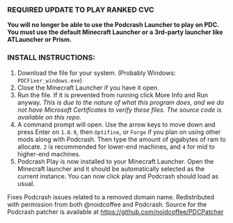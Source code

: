 ### REQUIRED UPDATE TO PLAY RANKED CVC

**You will no longer be able to use the Podcrash Launcher to play on PDC. You must use the default Minecraft Launcher or a 3rd-party launcher like ATLauncher or Prism.**

### INSTALL INSTRUCTIONS:

1. Download the file for your system. (Probably Windows: `PDCFixer_windows.exe`)
2. Close the Minecraft Launcher if you have it open.
3. Run the file. If it is prevented from running click More Info and Run anyway. _This is due to the nature of what this program does, and we do not have Microsoft Certificates to verify these files. The source code is available on this repo._
4. A command prompt will open. Use the arrow keys to move down and press Enter on `1.8.9`, then `Optifine`, or `Forge` if you plan on using other mods along with Podcrash. Then type the amount of gigabytes of ram to allocate. `2` is recommended for lower-end machines, and `4` for mid to higher-end machines. 
5. Podcrash Play is now installed to your Minecraft Launcher. Open the Minecraft launcher and it should be automatically selected as the current instance. You can now click play and Podcrash should load as usual.

Fixes Podcrash issues related to a removed domain name. Redistributed with permission from both @noidcoffee and Podcrash. 
Source for the Podcrash patcher is available at https://github.com/noidcoffee/PDCPatcher
